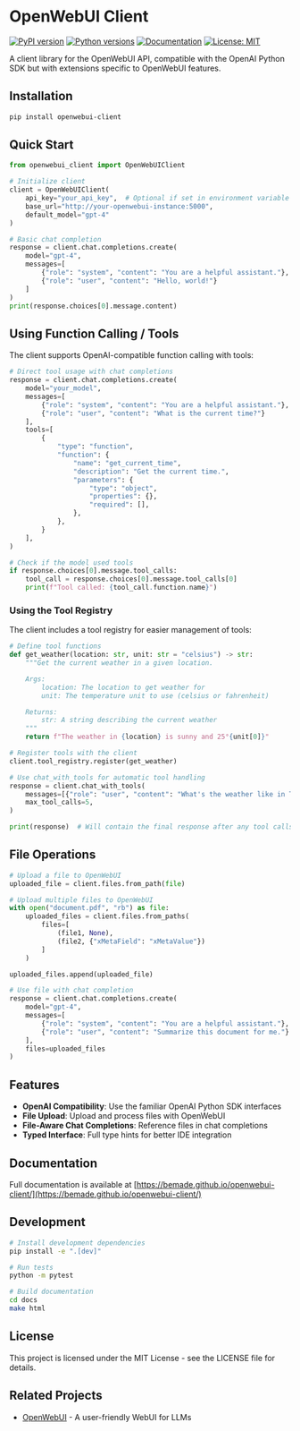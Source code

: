 # OpenWebUI Client

[![PyPI version](https://img.shields.io/pypi/v/openwebui-client.svg)](https://pypi.org/project/openwebui-client/)
[![Python versions](https://img.shields.io/pypi/pyversions/openwebui-client.svg)](https://pypi.org/project/openwebui-client/)
[![Documentation](https://img.shields.io/badge/docs-latest-blue.svg)](https://bemade.github.io/openwebui-client/)
[![License: MIT](https://img.shields.io/badge/License-MIT-green.svg)](https://opensource.org/licenses/MIT)

A client library for the OpenWebUI API, compatible with the OpenAI Python SDK but with extensions specific to OpenWebUI features.

## Installation

```bash
pip install openwebui-client
```

## Quick Start

```python
from openwebui_client import OpenWebUIClient

# Initialize client
client = OpenWebUIClient(
    api_key="your_api_key",  # Optional if set in environment variable
    base_url="http://your-openwebui-instance:5000",
    default_model="gpt-4"
)

# Basic chat completion
response = client.chat.completions.create(
    model="gpt-4",
    messages=[
        {"role": "system", "content": "You are a helpful assistant."},
        {"role": "user", "content": "Hello, world!"}
    ]
)
print(response.choices[0].message.content)
```

## Using Function Calling / Tools

The client supports OpenAI-compatible function calling with tools:

```python
# Direct tool usage with chat completions
response = client.chat.completions.create(
    model="your_model",
    messages=[
        {"role": "system", "content": "You are a helpful assistant."},
        {"role": "user", "content": "What is the current time?"}
    ],
    tools=[
        {
            "type": "function",
            "function": {
                "name": "get_current_time",
                "description": "Get the current time.",
                "parameters": {
                    "type": "object",
                    "properties": {},
                    "required": [],
                },
            },
        }
    ],
)

# Check if the model used tools
if response.choices[0].message.tool_calls:
    tool_call = response.choices[0].message.tool_calls[0]
    print(f"Tool called: {tool_call.function.name}")
```

### Using the Tool Registry

The client includes a tool registry for easier management of tools:

```python
# Define tool functions
def get_weather(location: str, unit: str = "celsius") -> str:
    """Get the current weather in a given location.

    Args:
        location: The location to get weather for
        unit: The temperature unit to use (celsius or fahrenheit)

    Returns:
        str: A string describing the current weather
    """
    return f"The weather in {location} is sunny and 25°{unit[0]}"

# Register tools with the client
client.tool_registry.register(get_weather)

# Use chat_with_tools for automatic tool handling
response = client.chat_with_tools(
    messages=[{"role": "user", "content": "What's the weather like in Toronto?"}],
    max_tool_calls=5,
)

print(response)  # Will contain the final response after any tool calls
```

## File Operations

```python
# Upload a file to OpenWebUI
uploaded_file = client.files.from_path(file)

# Upload multiple files to OpenWebUI
with open("document.pdf", "rb") as file:
    uploaded_files = client.files.from_paths(
        files=[
            (file1, None),
            (file2, {"xMetaField": "xMetaValue"})
        ]
    )

uploaded_files.append(uploaded_file)

# Use file with chat completion
response = client.chat.completions.create(
    model="gpt-4",
    messages=[
        {"role": "system", "content": "You are a helpful assistant."},
        {"role": "user", "content": "Summarize this document for me."}
    ],
    files=uploaded_files
)
```

## Features

- **OpenAI Compatibility**: Use the familiar OpenAI Python SDK interfaces
- **File Upload**: Upload and process files with OpenWebUI
- **File-Aware Chat Completions**: Reference files in chat completions
- **Typed Interface**: Full type hints for better IDE integration

## Documentation

Full documentation is available at [https://bemade.github.io/openwebui-client/](https://bemade.github.io/openwebui-client/)

## Development

```bash
# Install development dependencies
pip install -e ".[dev]"

# Run tests
python -m pytest

# Build documentation
cd docs
make html
```

## License

This project is licensed under the MIT License - see the LICENSE file for details.

## Related Projects

- [OpenWebUI](https://github.com/open-webui/open-webui) - A user-friendly WebUI for LLMs

